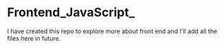 # Frontend_JavaScript_
I have created this repo to explore more about front end and I'll add all the files here in future.
